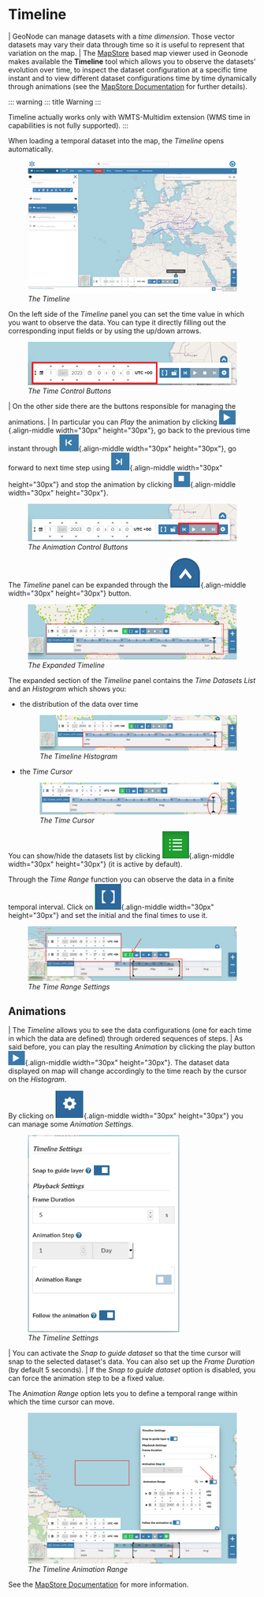 # Timeline

| GeoNode can manage datasets with a *time dimension*. Those vector datasets may vary their data through time so it is useful to represent that variation on the map.
| The [MapStore](https://mapstore2.geo-solutions.it/mapstore/#/) based map viewer used in Geonode makes available the **Timeline** tool which allows you to observe the datasets\' evolution over time, to inspect the dataset configuration at a specific time instant and to view different dataset configurations time by time dynamically through animations (see the [MapStore Documentation](https://docs.mapstore.geosolutionsgroup.com/en/latest/user-guide/timeline/#animations) for further details).

::: warning
::: title
Warning
:::

Timeline actually works only with WMTS-Multidim extension (WMS time in capabilities is not fully supported).
:::

When loading a temporal dataset into the map, the *Timeline* opens automatically.

<figure>
<img src="img/collapsed_timeline.png" class="align-center" alt="img/collapsed_timeline.png" />
<figcaption><em>The Timeline</em></figcaption>
</figure>

On the left side of the *Timeline* panel you can set the time value in which you want to observe the data. You can type it directly filling out the corresponding input fields or by using the up/down arrows.

<figure>
<img src="img/time_instant_controls.png" class="align-center" alt="img/time_instant_controls.png" />
<figcaption><em>The Time Control Buttons</em></figcaption>
</figure>

| On the other side there are the buttons responsible for managing the animations.
| In particular you can *Play* the animation by clicking ![play_button](img/play_button.png){.align-middle width="30px" height="30px"}, go back to the previous time instant through ![time_go_backward_button](img/time_go_backward_button.png){.align-middle width="30px" height="30px"}, go forward to next time step using ![time_go_forward_button](img/time_go_forward_button.png){.align-middle width="30px" height="30px"} and stop the animation by clicking ![stop_button](img/stop_button.png){.align-middle width="30px" height="30px"}.

<figure>
<img src="img/animation_buttons.png" class="align-center" alt="img/animation_buttons.png" />
<figcaption><em>The Animation Control Buttons</em></figcaption>
</figure>

The *Timeline* panel can be expanded through the ![expand_timeline_button](img/expand_timeline_button.png){.align-middle width="30px" height="30px"} button.

<figure>
<img src="img/expanded_timeline.png" class="align-center" alt="img/expanded_timeline.png" />
<figcaption><em>The Expanded Timeline</em></figcaption>
</figure>

The expanded section of the *Timeline* panel contains the *Time Datasets List* and an *Histogram* which shows you:

-   the distribution of the data over time

    <figure>
    <img src="img/timeline_histogram.png" class="align-center" alt="img/timeline_histogram.png" />
    <figcaption><em>The Timeline Histogram</em></figcaption>
    </figure>

-   the *Time Cursor*

    <figure>
    <img src="img/time_cursor.png" class="align-center" alt="img/time_cursor.png" />
    <figcaption><em>The Time Cursor</em></figcaption>
    </figure>

You can show/hide the datasets list by clicking ![show_hide_datasets_list_button](img/show_hide_datasets_list_button.png){.align-middle width="30px" height="30px"} (it is active by default).

Through the *Time Range* function you can observe the data in a finite temporal interval.
Click on ![time_range_button](img/time_range_button.png){.align-middle width="30px" height="30px"} and set the initial and the final times to use it.

<figure>
<img src="img/time_range.png" class="align-center" alt="img/time_range.png" />
<figcaption><em>The Time Range Settings</em></figcaption>
</figure>

## Animations

| The *Timeline* allows you to see the data configurations (one for each time in which the data are defined) through ordered sequences of steps.
| As said before, you can play the resulting *Animation* by clicking the play button ![play_button](img/play_button.png){.align-middle width="30px" height="30px"}. The dataset data displayed on map will change accordingly to the time reach by the cursor on the *Histogram*.

By clicking on ![animation_settings_button](img/animation_settings_button.png){.align-middle width="30px" height="30px"} you can manage some *Animation Settings*.

<figure>
<img src="img/timeline_settings.png" class="align-center" height="400" alt="img/timeline_settings.png" />
<figcaption><em>The Timeline Settings</em></figcaption>
</figure>

| You can activate the *Snap to guide dataset* so that the time cursor will snap to the selected dataset\'s data. You can also set up the *Frame Duration* (by default 5 seconds).
| If the *Snap to guide dataset* option is disabled, you can force the animation step to be a fixed value.

The *Animation Range* option lets you to define a temporal range within which the time cursor can move.

<figure>
<img src="img/timeline_animation.png" class="align-center" alt="img/timeline_animation.png" />
<figcaption><em>The Timeline Animation Range</em></figcaption>
</figure>

See the [MapStore Documentation](https://docs.mapstore.geosolutionsgroup.com/en/latest/user-guide/timeline/) for more information.
